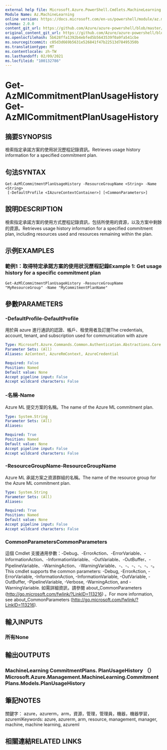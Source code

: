 ```yaml
---
external help file: Microsoft.Azure.PowerShell.Cmdlets.MachineLearning.dll-Help.xml
Module Name: Az.MachineLearning
online version: https://docs.microsoft.com/en-us/powershell/module/az.machinelearning/get-azmlcommitmentplanusagehistory
schema: 2.0.0
content_git_url: https://github.com/Azure/azure-powershell/blob/master/src/MachineLearning/MachineLearning/help/Get-AzMlCommitmentPlanUsageHistory.md
original_content_git_url: https://github.com/Azure/azure-powershell/blob/master/src/MachineLearning/MachineLearning/help/Get-AzMlCommitmentPlanUsageHistory.md
ms.openlocfilehash: 5b628ffa1392b4ebfed5b5643539f0a9fa541cbe
ms.sourcegitcommit: c05d3d669b5631e526841f47b22513d78495350b
ms.translationtype: MT
ms.contentlocale: zh-TW
ms.lasthandoff: 02/09/2021
ms.locfileid: "100132786"
---
```

# <span data-ttu-id="04edd-101">Get-AzMlCommitmentPlanUsageHistory</span><span class="sxs-lookup"><span data-stu-id="04edd-101">Get-AzMlCommitmentPlanUsageHistory</span></span>

## <span data-ttu-id="04edd-102">摘要</span><span class="sxs-lookup"><span data-stu-id="04edd-102">SYNOPSIS</span></span>
<span data-ttu-id="04edd-103">檢索指定承諾方案的使用狀況歷程記錄資訊。</span><span class="sxs-lookup"><span data-stu-id="04edd-103">Retrieves usage history information for a specified commitment plan.</span></span>

## <span data-ttu-id="04edd-104">句法</span><span class="sxs-lookup"><span data-stu-id="04edd-104">SYNTAX</span></span>

```
Get-AzMlCommitmentPlanUsageHistory -ResourceGroupName <String> -Name <String>
 [-DefaultProfile <IAzureContextContainer>] [<CommonParameters>]
```

## <span data-ttu-id="04edd-105">說明</span><span class="sxs-lookup"><span data-stu-id="04edd-105">DESCRIPTION</span></span>
<span data-ttu-id="04edd-106">檢索指定承諾方案的使用方式歷程記錄資訊，包括所使用的資源，以及方案中剩餘的資源。</span><span class="sxs-lookup"><span data-stu-id="04edd-106">Retrieves usage history information for a specified commitment plan, including resources used and resources remaining within the plan.</span></span>

## <span data-ttu-id="04edd-107">示例</span><span class="sxs-lookup"><span data-stu-id="04edd-107">EXAMPLES</span></span>

### <span data-ttu-id="04edd-108">範例1：取得特定承諾方案的使用狀況歷程記錄</span><span class="sxs-lookup"><span data-stu-id="04edd-108">Example 1: Get usage history for a specific commitment plan</span></span>
```
Get-AzMlCommitmentPlanUsageHistory -ResourceGroupName "MyResourceGroup" -Name "MyCommitmentPlanName"
```

## <span data-ttu-id="04edd-109">參數</span><span class="sxs-lookup"><span data-stu-id="04edd-109">PARAMETERS</span></span>

### <span data-ttu-id="04edd-110">-DefaultProfile</span><span class="sxs-lookup"><span data-stu-id="04edd-110">-DefaultProfile</span></span>
<span data-ttu-id="04edd-111">用於與 azure 進行通訊的認證、帳戶、租使用者及訂閱</span><span class="sxs-lookup"><span data-stu-id="04edd-111">The credentials, account, tenant, and subscription used for communication with azure</span></span>

```yaml
Type: Microsoft.Azure.Commands.Common.Authentication.Abstractions.Core.IAzureContextContainer
Parameter Sets: (All)
Aliases: AzContext, AzureRmContext, AzureCredential

Required: False
Position: Named
Default value: None
Accept pipeline input: False
Accept wildcard characters: False
```

### <span data-ttu-id="04edd-112">-名稱</span><span class="sxs-lookup"><span data-stu-id="04edd-112">-Name</span></span>
<span data-ttu-id="04edd-113">Azure ML 提交方案的名稱。</span><span class="sxs-lookup"><span data-stu-id="04edd-113">The name of the Azure ML commitment plan.</span></span>

```yaml
Type: System.String
Parameter Sets: (All)
Aliases:

Required: True
Position: Named
Default value: None
Accept pipeline input: False
Accept wildcard characters: False
```

### <span data-ttu-id="04edd-114">-ResourceGroupName</span><span class="sxs-lookup"><span data-stu-id="04edd-114">-ResourceGroupName</span></span>
<span data-ttu-id="04edd-115">Azure ML 承諾方案之資源群組的名稱。</span><span class="sxs-lookup"><span data-stu-id="04edd-115">The name of the resource group for the Azure ML commitment plan.</span></span>

```yaml
Type: System.String
Parameter Sets: (All)
Aliases:

Required: True
Position: Named
Default value: None
Accept pipeline input: False
Accept wildcard characters: False
```

### <span data-ttu-id="04edd-116">CommonParameters</span><span class="sxs-lookup"><span data-stu-id="04edd-116">CommonParameters</span></span>
<span data-ttu-id="04edd-117">這個 Cmdlet 支援通用參數：-Debug、-ErrorAction、-ErrorVariable、-InformationAction、-InformationVariable、-OutVariable、-OutBuffer、-PipelineVariable、-WarningAction、-WarningVariable、-、-、-、-、-、-。</span><span class="sxs-lookup"><span data-stu-id="04edd-117">This cmdlet supports the common parameters: -Debug, -ErrorAction, -ErrorVariable, -InformationAction, -InformationVariable, -OutVariable, -OutBuffer, -PipelineVariable, -Verbose, -WarningAction, and -WarningVariable.</span></span> <span data-ttu-id="04edd-118">如需詳細資訊，請參閱 about_CommonParameters (http://go.microsoft.com/fwlink/?LinkID=113216) 。</span><span class="sxs-lookup"><span data-stu-id="04edd-118">For more information, see about_CommonParameters (http://go.microsoft.com/fwlink/?LinkID=113216).</span></span>

## <span data-ttu-id="04edd-119">輸入</span><span class="sxs-lookup"><span data-stu-id="04edd-119">INPUTS</span></span>

### <span data-ttu-id="04edd-120">所有</span><span class="sxs-lookup"><span data-stu-id="04edd-120">None</span></span>

## <span data-ttu-id="04edd-121">輸出</span><span class="sxs-lookup"><span data-stu-id="04edd-121">OUTPUTS</span></span>

### <span data-ttu-id="04edd-122">MachineLearning CommitmentPlans. PlanUsageHistory （）</span><span class="sxs-lookup"><span data-stu-id="04edd-122">Microsoft.Azure.Management.MachineLearning.CommitmentPlans.Models.PlanUsageHistory</span></span>

## <span data-ttu-id="04edd-123">筆記</span><span class="sxs-lookup"><span data-stu-id="04edd-123">NOTES</span></span>
<span data-ttu-id="04edd-124">關鍵字： azure，azurerm，arm，資源，管理，管理員，機器，機器學習，azureml</span><span class="sxs-lookup"><span data-stu-id="04edd-124">Keywords: azure, azurerm, arm, resource, management, manager, machine, machine learning, azureml</span></span>

## <span data-ttu-id="04edd-125">相關連結</span><span class="sxs-lookup"><span data-stu-id="04edd-125">RELATED LINKS</span></span>
